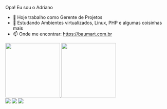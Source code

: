 Opa! Eu sou o Adriano

- 🔭 Hoje trabalho como Gerente de Projetos
- 🌱 Estudando Ambientes virtualizados, Linux, PHP e algumas coisinhas mais
- 📫 Onde me encontrar: https://baumart.com.br

<div>
  <a href="https://beacons.ai/tcheweb">
  <img height="170em" src="https://github-readme-stats.vercel.app/api?username=tcheweb&show_icons=true&theme=dracula&include_all_commits=true&count_private=true"/>
  <img height="170em" src="https://github-readme-stats.vercel.app/api/top-langs/?username=tcheweb&layout-compact&langs_count=16&theme=dracula"/>
</div>
<div>
  <a href="mailto:adriano@baumart.com.br" target="_blank"><img src="https://img.shields.io/badge/Gmail-D14836?style=for-the-badge&logo=gmail&logoColor=white" target="_blank"></a>
  <a href="https://instagram.com/tcheweb" target="_blank"><img src="https://img.shields.io/badge/Instagram-E4405F?style=for-the-badge&logo=instagram&logoColor=white" target="_blank"></a>
  <a href="https://www.linkedin.com/in/adriano-baumart-63301589/" target="_blank"><img src="https://img.shields.io/badge/LinkedIn-0077B5?style=for-the-badge&logo=linkedin&logoColor=white" target="_blank"></a>
  
</div
  
